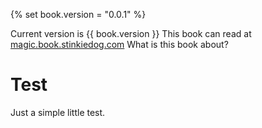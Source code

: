 {% set book.version = "0.0.1" %}


Current version is {{ book.version }}
This book can read at [magic.book.stinkiedog.com](https://magic.book.stinkiedog.com)
What is this book about?

# Test
Just a simple little test.